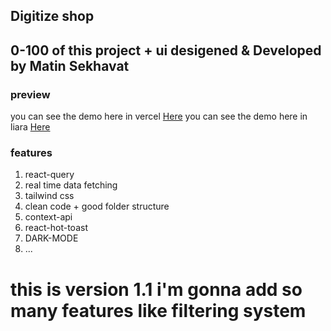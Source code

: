 ## Digitize shop

## 0-100 of this project + ui desigened & Developed by Matin Sekhavat

### preview

you can see the demo here in vercel <a href="https://digitize-app-shopping.vercel.app/">Here</a>
you can see the demo here in liara <a href="https://digitize-shop.liara.run/">Here</a>

### features

1. react-query
2. real time data fetching
3. tailwind css
4. clean code + good folder structure
5. context-api
6. react-hot-toast
7. DARK-MODE
8. ...

# this is version 1.1 i'm gonna add so many features like filtering system
